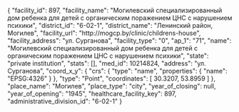 {
    "facility_id": 897,
    "facility_name": "Могилевский специализированный дом ребенка для детей с органическим поражением ЦНС с нарушением психики",
    "district_id": "6-02-1",
    "district_name": "Ленинский район, Могилев",
    "facility_url": "http:\/\/mogcp.by\/clinic\/childrens-house",
    "facility_address": "ул. Сурганова",
    "facility_type": "0",
    "ap_1": "71",
    "name": "Могилевский специализированный дом ребенка для детей с органическим поражением ЦНС с нарушением психики",
    "state": "private institution",
    "stats": [],
    "med_id": 10214824,
    "address": "ул. Сурганова",
    "coord_x_y": {
        "crs": {
            "type": "name",
            "properties": {
                "name": "EPSG:4326"
            }
        },
        "type": "Point",
        "coordinates": [
            30.3207,
            53.8959
        ]
    },
    "place_name": "Могилев",
    "place_type": "city",
    "year_of_closing": null,
    "year_of_opening": "1945",
    "healthcare_facility_key": 897,
    "administrative_division_id": "6-02-1"
}